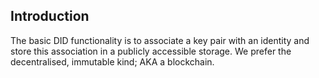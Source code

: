 ## Introduction

The basic DID functionality is to associate a key pair with an identity and store this association in a publicly accessible storage. We prefer the decentralised, immutable kind; AKA a blockchain.
